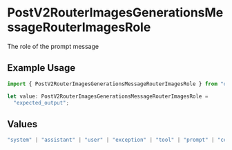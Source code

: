 # PostV2RouterImagesGenerationsMessageRouterImagesRole

The role of the prompt message

## Example Usage

```typescript
import { PostV2RouterImagesGenerationsMessageRouterImagesRole } from "orq-poc-typescript/models/operations";

let value: PostV2RouterImagesGenerationsMessageRouterImagesRole =
  "expected_output";
```

## Values

```typescript
"system" | "assistant" | "user" | "exception" | "tool" | "prompt" | "correction" | "expected_output"
```